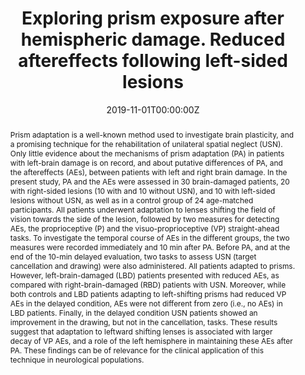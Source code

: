 ---
abstract: Prism adaptation is a well-known method used to investigate brain plasticity, and a promising technique for the rehabilitation of unilateral spatial neglect (USN). Only little evidence about the mechanisms of prism adaptation (PA) in patients with left-brain damage is on record, and about putative differences of PA, and the aftereffects (AEs), between patients with left and right brain damage. In the present study, PA and the AEs were assessed in 30 brain-damaged patients, 20 with right-sided lesions (10 with and 10 without USN), and 10 with left-sided lesions without USN, as well as in a control group of 24 age-matched participants. All patients underwent adaptation to lenses shifting the field of vision towards the side of the lesion, followed by two measures for detecting AEs, the proprioceptive (P) and the visuo-proprioceptive (VP) straight-ahead tasks. To investigate the temporal course of AEs in the different groups, the two measures were recorded immediately and 10 min after PA. Before PA, and at the end of the 10-min delayed evaluation, two tasks to assess USN (target cancellation and drawing) were also administered. All patients adapted to prisms. However, left-brain-damaged (LBD) patients presented with reduced AEs, as compared with right-brain-damaged (RBD) patients with USN. Moreover, while both controls and LBD patients adapting to left-shifting prisms had reduced VP AEs in the delayed condition, AEs were not different from zero (i.e., no AEs) in LBD patients. Finally, in the delayed condition USN patients showed an improvement in the drawing, but not in the cancellation, tasks. These results suggest that adaptation to leftward shifting lenses is associated with larger decay of VP AEs, and a role of the left hemisphere in maintaining these AEs after PA. These findings can be of relevance for the clinical application of this technique in neurological populations.
authors:
- admin
- Irene Rossi
- Elena Calzolari
- Nadia Bolognini
- Giuseppe Vallar
date: "2019-11-01T00:00:00Z"
doi: "10.1016/j.cortex.2018.10.014"
featured: false
image:
  caption: 'Image credit: [**Unsplash**](https://unsplash.com/photos/jdD8gXaTZsc)'
  focal_point: ""
  preview_only: true
projects: []
publication: 'Cortex, 120:611-628'
publication_short: "Cortex, 120:611-628"
publication_types:
- "2"
publishDate: "2019-11-01T00:00:00Z"
slides: 
summary:
tags: [Prism adaptation, left-hemisphere patients, right-hemisphere patients, proprioceptive, visuo-proprioceptive, aftereffects]
title: Exploring prism exposure after hemispheric damage. Reduced aftereffects following left-sided lesions
url_code: ""
url_dataset: ""
url_pdf: https://www.researchgate.net/publication/337021127_Exploring_prism_exposure_after_hemispheric_damage_Reduced_aftereffects_following_left-sided_lesions
url_poster: ""
url_project: ""
url_slides: ""
url_source: ""
url_video: ""
---